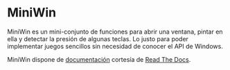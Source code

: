 # MiniWin

MiniWin es un mini-conjunto de funciones para abrir una ventana, 
pintar en ella y detectar la presión de algunas teclas. Lo justo 
para poder implementar juegos sencillos sin necesidad de conocer 
el API de Windows.

MiniWin dispone de [documentación](http://miniwin.readthedocs.org)
cortesía de [Read The Docs](http://readthedocs.org).
